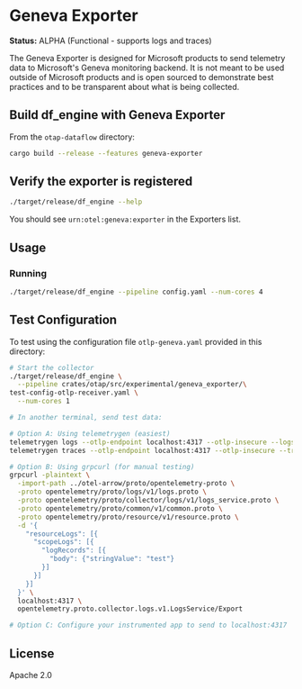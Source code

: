 # Geneva Exporter

**Status:** ALPHA (Functional - supports logs and traces)

The Geneva Exporter is designed for Microsoft products to send telemetry data
to Microsoft's Geneva monitoring backend. It is not meant to be used outside
of Microsoft products and is open sourced to demonstrate best practices and to
be transparent about what is being collected.

## Build df_engine with Geneva Exporter

From the `otap-dataflow` directory:

```bash
cargo build --release --features geneva-exporter
```

## Verify the exporter is registered

```bash
./target/release/df_engine --help
```

You should see `urn:otel:geneva:exporter` in the Exporters list.

## Usage

### Running

```bash
./target/release/df_engine --pipeline config.yaml --num-cores 4
```

## Test Configuration

To test using the configuration file `otlp-geneva.yaml` provided
in this directory:

```bash
# Start the collector
./target/release/df_engine \
  --pipeline crates/otap/src/experimental/geneva_exporter/\
test-config-otlp-receiver.yaml \
  --num-cores 1

# In another terminal, send test data:

# Option A: Using telemetrygen (easiest)
telemetrygen logs --otlp-endpoint localhost:4317 --otlp-insecure --logs 10
telemetrygen traces --otlp-endpoint localhost:4317 --otlp-insecure --traces 10

# Option B: Using grpcurl (for manual testing)
grpcurl -plaintext \
  -import-path ../otel-arrow/proto/opentelemetry-proto \
  -proto opentelemetry/proto/logs/v1/logs.proto \
  -proto opentelemetry/proto/collector/logs/v1/logs_service.proto \
  -proto opentelemetry/proto/common/v1/common.proto \
  -proto opentelemetry/proto/resource/v1/resource.proto \
  -d '{
    "resourceLogs": [{
      "scopeLogs": [{
        "logRecords": [{
          "body": {"stringValue": "test"}
        }]
      }]
    }]
  }' \
  localhost:4317 \
  opentelemetry.proto.collector.logs.v1.LogsService/Export

# Option C: Configure your instrumented app to send to localhost:4317
```

## License

Apache 2.0
